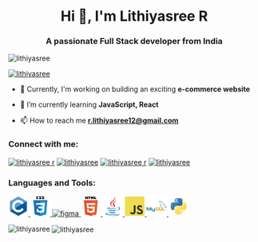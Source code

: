 <h1 align="center">Hi 👋, I'm Lithiyasree R</h1>
<h3 align="center">A passionate Full Stack developer from India</h3>

<p align="left"> <img src="https://komarev.com/ghpvc/?username=lithiyasree&label=Profile%20views&color=0e75b6&style=flat" alt="lithiyasree" /> </p>

<p align="left"> <a href="https://github.com/ryo-ma/github-profile-trophy"><img src="https://github-profile-trophy.vercel.app/?username=lithiyasree" alt="lithiyasree" /></a> </p>

- 🔭 Currently, I'm working on building an exciting **e-commerce website**

- 🌱 I’m currently learning **JavaScript, React**

- 📫 How to reach me **r.lithiyasree12@gmail.com**

<h3 align="left">Connect with me:</h3>
<p align="left">
<a href="https://linkedin.com/in/lithiyasree r" target="blank"><img align="center" src="https://raw.githubusercontent.com/rahuldkjain/github-profile-readme-generator/master/src/images/icons/Social/linked-in-alt.svg" alt="lithiyasree r" height="30" width="40" /></a>
<a href="https://www.codechef.com/users/lithiyasree" target="blank"><img align="center" src="https://cdn.jsdelivr.net/npm/simple-icons@3.1.0/icons/codechef.svg" alt="lithiyasree" height="30" width="40" /></a>
<a href="https://www.hackerrank.com/lithiyasree r" target="blank"><img align="center" src="https://raw.githubusercontent.com/rahuldkjain/github-profile-readme-generator/master/src/images/icons/Social/hackerrank.svg" alt="lithiyasree r" height="30" width="40" /></a>
<a href="https://www.leetcode.com/lithiyasree" target="blank"><img align="center" src="https://raw.githubusercontent.com/rahuldkjain/github-profile-readme-generator/master/src/images/icons/Social/leet-code.svg" alt="lithiyasree" height="30" width="40" /></a>
</p>

<h3 align="left">Languages and Tools:</h3>
<p align="left"> <a href="https://www.cprogramming.com/" target="_blank" rel="noreferrer"> <img src="https://raw.githubusercontent.com/devicons/devicon/master/icons/c/c-original.svg" alt="c" width="40" height="40"/> </a> <a href="https://www.w3schools.com/css/" target="_blank" rel="noreferrer"> <img src="https://raw.githubusercontent.com/devicons/devicon/master/icons/css3/css3-original-wordmark.svg" alt="css3" width="40" height="40"/> </a> <a href="https://www.figma.com/" target="_blank" rel="noreferrer"> <img src="https://www.vectorlogo.zone/logos/figma/figma-icon.svg" alt="figma" width="40" height="40"/> </a> <a href="https://www.w3.org/html/" target="_blank" rel="noreferrer"> <img src="https://raw.githubusercontent.com/devicons/devicon/master/icons/html5/html5-original-wordmark.svg" alt="html5" width="40" height="40"/> </a> <a href="https://www.java.com" target="_blank" rel="noreferrer"> <img src="https://raw.githubusercontent.com/devicons/devicon/master/icons/java/java-original.svg" alt="java" width="40" height="40"/> </a> <a href="https://developer.mozilla.org/en-US/docs/Web/JavaScript" target="_blank" rel="noreferrer"> <img src="https://raw.githubusercontent.com/devicons/devicon/master/icons/javascript/javascript-original.svg" alt="javascript" width="40" height="40"/> </a> <a href="https://www.mysql.com/" target="_blank" rel="noreferrer"> <img src="https://raw.githubusercontent.com/devicons/devicon/master/icons/mysql/mysql-original-wordmark.svg" alt="mysql" width="40" height="40"/> </a> <a href="https://www.python.org" target="_blank" rel="noreferrer"> <img src="https://raw.githubusercontent.com/devicons/devicon/master/icons/python/python-original.svg" alt="python" width="40" height="40"/> </a> </p>

<p><img align="left" src="https://github-readme-stats.vercel.app/api/top-langs?username=lithiyasree&show_icons=true&locale=en&layout=compact" alt="lithiyasree" /></p>

<p>&nbsp;<img align="center" src="https://github-readme-stats.vercel.app/api?username=lithiyasree&show_icons=true&locale=en" alt="lithiyasree" /></p>

